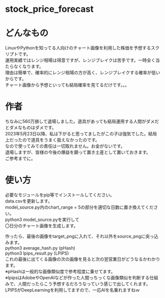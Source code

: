 # stock_price_forecast
# どんなもの
LinuxやPythonを知ってる人向けのチャート画像を利用した株価を予想するスクリプトです。  
運用実績ではレンジ相場は得意ですが、レンジブレイクは苦手です。一時全く当たらなくなります。  
理由は簡単で、確率的にレンジ相場の方が高く、レンジブレイクする確率が低いからです。  
チャート画像から予想といっても結局確率を見てるだけです。。。　　

# 作者
ちなみに560万損して退場しました。道具があっても結局運用する人間がダメだとダメなものはダメです。  
2023年5月23日以降、私は下がると思ってましたがこの子は強気でした。結局上だったので道具をうまく扱えなかったのです。  
なので使ってみての責任は一切取れません。お金がないです。  
退場しますが、皆様の今後の爆益を願って置き土産として置いておきます。  
ご参考までに。  

# 使い方
必要なモジュールをpip等でインストールしてください。  
data.csvを更新します。  
model_source.py内のchart_range = 5の部分を適切な日数に置き換えてください。  
python3 model_source.pyを実行して  
〇日分のチャート画像を生成します。  

作ったら、最後の画像をtarget_pngに入れて、それ以外をsource_pngに突っ込みます。  
python3 average_hash.py (pHash)  
python3 lpips_result.py (LPIPS)  
これの最後に出てくる画像の次の画像を見ると次の翌営業日がどうなるかわかります。  
※pHashは一般的な画像類似度で参考程度に乗せてます。  
※lpipsはAdobeやOpenAIなどが作った人間っちっくな画像類似を判断する仕組みで、人間だったらこう予想するだろうなっていう感じで出してくれます。  
LPIPSがDeepLearningを利用してますので、一応AIを名乗れますねｗ
